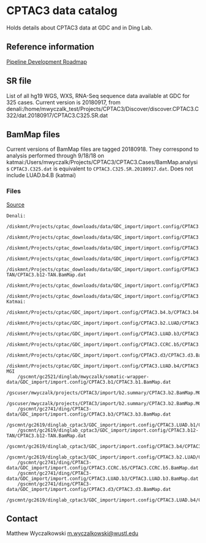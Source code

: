 # CPTAC3 data catalog

Holds details about CPTAC3 data at GDC and in Ding Lab.

## Reference information

[Pipeline Development Roadmap](https://docs.google.com/spreadsheets/d/1Q0GdJpyqJAJBAwk7VkI0Jbqtyldnm4qRjwLjxgLLxRE/edit?usp=drive_web&ouid=101417742046588217932)

## SR file

List of all hg19 WGS, WXS, RNA-Seq sequence data available at GDC for 325 cases.  Current version 
is 20180917, from
denali:/home/mwyczalk_test/Projects/CPTAC3/Discover/discover.CPTAC3.C322/dat.20180917/CPTAC3.C325.SR.dat

## BamMap files

Current versions of BamMap files are tagged 20180918.  They correspond to analysis performed through
9/18/18 on katmai:/Users/mwyczalk/Projects/CPTAC3/CPTAC3.Cases/BamMap.analysis
`CPTAC3.C325.dat` is equivalent to `CPTAC3.C325.SR.20180917.dat`.  Does not include LUAD.b4.B (katmai)

### Files
[Source](https://docs.google.com/spreadsheets/d/1Q0GdJpyqJAJBAwk7VkI0Jbqtyldnm4qRjwLjxgLLxRE/edit#gid=1679748692)

```
Denali:
    /diskmnt/Projects/cptac_downloads/data/GDC_import/import.config/CPTAC3.b1/CPTAC3.b1.BamMap.dat
    /diskmnt/Projects/cptac_downloads/data/GDC_import/import.config/CPTAC3.b2/CPTAC3.b2.BamMap.dat
    /diskmnt/Projects/cptac_downloads/data/GDC_import/import.config/CPTAC3.b3/CPTAC3.b3.BamMap.dat
    /diskmnt/Projects/cptac_downloads/data/GDC_import/import.config/CPTAC3.b1.LUAD/CPTAC3.b1.LUAD.BamMap.dat
    /diskmnt/Projects/cptac_downloads/data/GDC_import/import.config/CPTAC3.b12-TAN/CPTAC3.b12-TAN.BamMap.dat
    /diskmnt/Projects/cptac_downloads/data/GDC_import/import.config/CPTAC3.b4/CPTAC3.b4.BamMap.dat
    /diskmnt/Projects/cptac_downloads/data/GDC_import/import.config/CPTAC3.b2.LUAD/CPTAC3.b2.LUAD.BamMap.dat
Katmai:
    /diskmnt/Projects/cptac/GDC_import/import.config/CPTAC3.b4.b/CPTAC3.b4.b.BamMap.dat
    /diskmnt/Projects/cptac/GDC_import/import.config/CPTAC3.b2.LUAD/CPTAC3.b2.LUAD.BamMap.WGS.dat
    /diskmnt/Projects/cptac/GDC_import/import.config/CPTAC3.LUAD.b3/CPTAC3.LUAD.b3.BamMap.dat
    /diskmnt/Projects/cptac/GDC_import/import.config/CPTAC3.CCRC.b5/CPTAC3.CCRC.b5.BamMap.dat
    /diskmnt/Projects/cptac/GDC_import/import.config/CPTAC3.d3/CPTAC3.d3.BamMap.dat
    /diskmnt/Projects/cptac/GDC_import/import.config/CPTAC3.LUAD.b4/CPTAC3.LUAD.b4.BamMap.dat
MGI
    /gscmnt/gc2521/dinglab/mwyczalk/somatic-wrapper-data/GDC_import/import.config/CPTAC3.b1/CPTAC3.b1.BamMap.dat
    /gscuser/mwyczalk/projects/CPTAC3/import/b2.summary/CPTAC3.b2.BamMap.MGI.dat
    /gscuser/mwyczalk/projects/CPTAC3/import/b2.summary/CPTAC3.b2.BamMap.MGI.dat
    /gscmnt/gc2741/ding/CPTAC3-data/GDC_import/import.config/CPTAC3.b3/CPTAC3.b3.BamMap.dat
    /gscmnt/gc2619/dinglab_cptac3/GDC_import/import.config/CPTAC3.LUAD.b1/CPTAC3.LUAD.b1.BamMap.dat
    /gscmnt/gc2619/dinglab_cptac3/GDC_import/import.config/CPTAC3.b12-TAN/CPTAC3.b12-TAN.BamMap.dat
    /gscmnt/gc2619/dinglab_cptac3/GDC_import/import.config/CPTAC3.b4/CPTAC3.b4.BamMap.dat
    /gscmnt/gc2619/dinglab_cptac3/GDC_import/import.config/CPTAC3.b2.LUAD/CPTAC3.b2.LUAD.BamMap.dat
    /gscmnt/gc2741/ding/CPTAC3-data/GDC_import/import.config/CPTAC3.CCRC.b5/CPTAC3.CCRC.b5.BamMap.dat
    /gscmnt/gc2741/ding/CPTAC3-data/GDC_import/import.config/CPTAC3.LUAD.b3/CPTAC3.LUAD.b3.BamMap.dat
    /gscmnt/gc2741/ding/CPTAC3-data/GDC_import/import.config/CPTAC3.d3/CPTAC3.d3.BamMap.dat
    /gscmnt/gc2619/dinglab_cptac3/GDC_import/import.config/CPTAC3.LUAD.b4/CPTAC3.LUAD.b4.BamMap.dat
```

## Contact

Matthew Wyczalkowski <m.wyczalkowski@wustl.edu>
